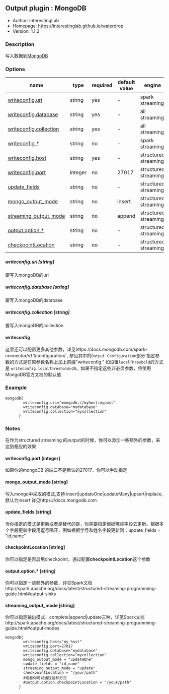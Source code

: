 ## Output plugin : MongoDB

* Author: InterestingLab
* Homepage: https://interestinglab.github.io/waterdrop
* Version: 1.1.2

### Description

写入数据到[MongoDB](https://www.mongodb.com/)

### Options

| name | type | required | default value | engine |
| --- | --- | --- | --- |--- |
| [writeconfig.uri](#writeconfig.uri-string) | string | yes | - | spark streaming |
| [writeconfig.database](#writeconfig.database-string) | string | yes | - | all streaming |
| [writeconfig.collection](#writeconfig.collection-string) | string | yes | - | all streaming |
| [writeconfig.*](#writeconfig.*-string) | string | no | - | spark streaming |
| [writeconfig.host](#writeconfig.port-integer) | string | yes | - | structured streaming |
| [writeconfig.port](#writeconfig.port-integer) | integer | no | 27017 | structured streaming |
| [update_fields](#update_fields-string) | string | no | - | structured streaming |
| [mongo_output_mode](#mongo_output_mode-string) | string | no | insert | structured streaming |
| [streaming_output_mode](#streaming_output_mode-string) | string | no | append | structured streaming |
| [output.option.*](#output.option-string) | string | no | - | structured streaming |
| [checkpointLocation](#checkpointLocation-string) | string | no | - | structured streaming |


##### writeconfig.uri [string]

要写入mongoDB的uri

##### writeconfig.database [string]

要写入mongoDB的database

##### writeconfig.collection [string]

要写入mongoDB的collection

#### writeconfig

这里还可以配置更多其他参数，详见https://docs.mongodb.com/spark-connector/v1.1/configuration/
, 参见其中的`Output Configuration`部分
指定参数的方式是在原参数名称上加上前缀"writeconfig." 如设置`localThreshold`的方式是 `writeconfig.localThreshold=20`。如果不指定这些非必须参数，将使用MongoDB官方文档的默认值


### Example

```
mongodb{
        writeconfig.uri="mongodb://myhost:mypost"
        writeconfig.database="mydatabase"
        writeconfig.collection="mycollection"
      }
```
### Notes
在作为structured streaming 的output的时候，你可以添加一些额外的参数，来达到相应的效果

#### writeconfig.port [integer]
如果你的mongoDB 的端口不是默认的27017，你可以手动指定

#### mongo_output_mode [string]
写入mongo中采取的模式,支持 insert|updateOne|updateMany|upsert|replace,默认为insert 详见https://docs.mongodb.com

#### update_fields [string]
当你指定的模式是更新或者是替代的是，你需要指定根据哪些字段去更新。根据多个字段更新字段用逗号隔开，例如根据学号和姓名字段更新则：update_fields = "id,name"

#### checkpointLocation [string]
你可以指定是否启用checkpoint，通过配置**checkpointLocation**这个参数

#### output.option.* [string]
你可以指定一些额外的参数，详见Spark文档http://spark.apache.org/docs/latest/structured-streaming-programming-guide.html#output-sinks

#### streaming_output_mode [string]
你可以指定输出模式，complete|append|update三种，详见Spark文档http://spark.apache.org/docs/latest/structured-streaming-programming-guide.html#output-modes

```
mongodb{
        writeconfig.host="my host"
        writeconfig.port=27017
        writeconfig.database="mydatabase"
        writeconfig.collection="mycollection"
        mongo_output_mode = "updateOne"
        update_fields = "id,name"
        streaming_output_mode = "update"
        checkpointLocation = "/your/path"
        #或者你可以通过这种方式
        #output.option.checkpointLocation = "/your/path"
      }
```